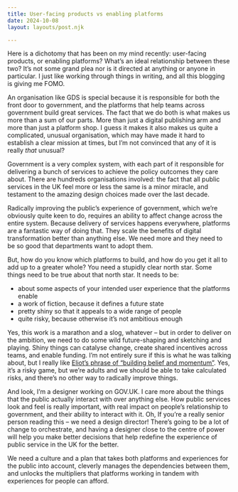 ```yaml
---
title: User-facing products vs enabling platforms
date: 2024-10-08
layout: layouts/post.njk

---
```


Here is a dichotomy that has been on my mind recently: user-facing products, or enabling platforms? What’s an ideal relationship between these two? It’s not some grand plea nor is it directed at anything or anyone in particular. I just like working through things in writing, and all this blogging is giving me FOMO.

An organisation like GDS is special because it is responsible for both the front door to government, and the platforms that help teams across government build great services. The fact that we do both is what makes us more than a sum of our parts. More than just a digital publishing arm and more than just a platform shop. I guess it makes it also makes us quite a complicated, unusual organisation, which may have made it hard to establish a clear mission at times, but I’m not convinced that any of it is really *that* unusual?

Government is a very complex system, with each part of it responsible for delivering a bunch of services to achieve the policy outcomes they care about. There are hundreds organisations involved: the fact that all public services in the UK feel more or less the same is a minor miracle, and testament to the amazing design choices made over the last decade. 

Radically improving the public’s experience of government, which we’re obviously quite keen to do, requires an ability to affect change across the entire system. Because delivery of services happens everywhere, platforms are a fantastic way of doing that. They scale the benefits of digital transformation better than anything else. We need more and they need to be so good that departments want to adopt them.

But, how do you know which platforms to build, and how do you get it all to add up to a greater whole? You need a stupidly clear north star. Some things need to be true about that north star. It needs to be:

- about some aspects of your intended user experience that the platforms enable
- a work of fiction, because it defines a future state
- pretty shiny so that it appeals to a wide range of people
- quite risky, because otherwise it’s not ambitious enough

Yes, this work is a marathon and a slog, whatever – but in order to deliver on the ambition, we need to do some wild future-shaping and sketching and playing. Shiny things can catalyse change, create shared incentives across teams, and enable funding. I’m not entirely sure if this is what he was talking about, but I really like [Eliot’s phrase of “building belief and momentum”](https://bsky.app/profile/eliotf.bsky.social/post/3l5wr7hypvo2n). Yes, it’s a risky game, but we’re adults and we should be able to take calculated risks, and there’s no other way to radically improve things.

And look, I’m a designer working on GOV.UK. I care more about the things that the public actually interact with over anything else. How public services look and feel is really important, with real impact on people’s relationship to government, and their ability to interact with it. Oh, If you’re a really senior person reading this – we need a design director! There’s going to be a lot of change to orchestrate, and having a designer close to the centre of power will help you make better decisions that help redefine the experience of public service in the UK for the better.

We need a culture and a plan that takes both platforms and experiences for the public into account, cleverly manages the dependencies between them, and unlocks the multipliers that platforms working in tandem with experiences for people can afford.